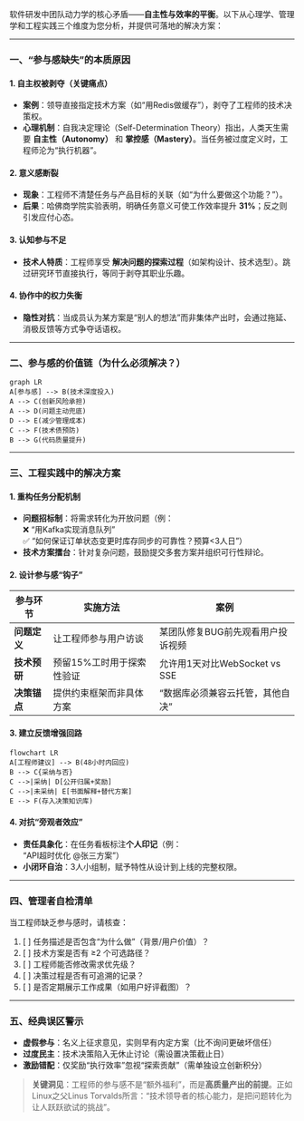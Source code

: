 软件研发中团队动力学的核心矛盾——**自主性与效率的平衡**。以下从心理学、管理学和工程实践三个维度为您分析，并提供可落地的解决方案：

---

### 一、**“参与感缺失”的本质原因**
#### 1. **自主权被剥夺（关键痛点）**
   - **案例**：领导直接指定技术方案（如“用Redis做缓存”），剥夺了工程师的技术决策权。
   - **心理机制**：自我决定理论（Self-Determination Theory）指出，人类天生需要 **自主性（Autonomy）** 和 **掌控感（Mastery）**。当任务被过度定义时，工程师沦为“执行机器”。

#### 2. **意义感断裂**
   - **现象**：工程师不清楚任务与产品目标的关联（如“为什么要做这个功能？”）。
   - **后果**：哈佛商学院实验表明，明确任务意义可使工作效率提升 **31%**；反之则引发应付心态。

#### 3. **认知参与不足**
   - **技术人特质**：工程师享受 **解决问题的探索过程**（如架构设计、技术选型）。跳过研究环节直接执行，等同于剥夺其职业乐趣。

#### 4. **协作中的权力失衡**
   - **隐性对抗**：当成员认为某方案是“别人的想法”而非集体产出时，会通过拖延、消极反馈等方式争夺话语权。

---

### 二、**参与感的价值链（为什么必须解决？）**
```mermaid
graph LR
A[参与感] --> B(技术深度投入)
A --> C(创新风险承担)
A --> D(问题主动兜底)
D --> E(减少管理成本)
C --> F(技术债预防)
B --> G(代码质量提升)
```

---

### 三、**工程实践中的解决方案**
#### 1. **重构任务分配机制**
   - **问题招标制**：将需求转化为开放问题（例：  
     ❌ “用Kafka实现消息队列”  
     ✅ “如何保证订单状态变更时库存同步的可靠性？预算<3人日”）
   - **技术方案擂台**：针对复杂问题，鼓励提交多套方案并组织可行性辩论。

#### 2. **设计参与感“钩子”**
| 参与环节     | 实施方法                  | 案例                              |
| ------------ | ------------------------- | --------------------------------- |
| **问题定义** | 让工程师参与用户访谈      | 某团队修复BUG前先观看用户投诉视频 |
| **技术预研** | 预留15%工时用于探索性验证 | 允许用1天对比WebSocket vs SSE     |
| **决策锚点** | 提供约束框架而非具体方案  | “数据库必须兼容云托管，其他自决”  |

#### 3. **建立反馈增强回路**
   ```mermaid
   flowchart LR
   A[工程师建议] --> B(48小时内回应)
   B --> C{采纳与否}
   C -->|采纳| D[公开归属+奖励]
   C -->|未采纳| E[书面解释+替代方案]
   E --> F(存入决策知识库)
   ```

#### 4. **对抗“旁观者效应”**
   - **责任具象化**：在任务看板标注**个人印记**（例：  
     “API超时优化 @张三方案”）
   - **小闭环自治**：3人小组制，赋予特性从设计到上线的完整权限。

---

### 四、**管理者自检清单**
当工程师缺乏参与感时，请核查：
1. [ ] 任务描述是否包含“为什么做”（背景/用户价值）？
2. [ ] 技术方案是否有 ≥2 个可选路径？
3. [ ] 工程师能否修改需求优先级？
4. [ ] 决策过程是否有可追溯的记录？
5. [ ] 是否定期展示工作成果（如用户好评截图）？

---

### 五、**经典误区警示**
- **虚假参与**：名义上征求意见，实则早有内定方案（比不询问更破坏信任）
- **过度民主**：技术决策陷入无休止讨论（需设置决策截止日）
- **激励错配**：仅奖励“执行效率”忽视“探索贡献”（需单独设立创新积分）

> **关键洞见**：工程师的参与感不是“额外福利”，而是**高质量产出的前提**。正如Linux之父Linus Torvalds所言：“技术领导者的核心能力，是把问题转化为让人跃跃欲试的挑战”。